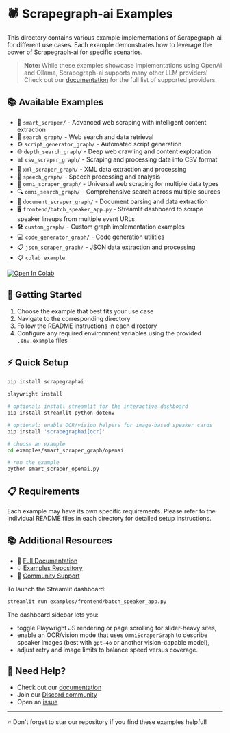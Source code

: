# 🕷️ Scrapegraph-ai Examples

This directory contains various example implementations of Scrapegraph-ai for different use cases. Each example demonstrates how to leverage the power of Scrapegraph-ai for specific scenarios.

> **Note:** While these examples showcase implementations using OpenAI and Ollama, Scrapegraph-ai supports many other LLM providers! Check out our [documentation](https://docs-oss.scrapegraphai.com/examples) for the full list of supported providers.

## 📚 Available Examples

- 🧠 `smart_scraper/` - Advanced web scraping with intelligent content extraction
- 🔎 `search_graph/` - Web search and data retrieval
- ⚙️ `script_generator_graph/` - Automated script generation
- 🌐 `depth_search_graph/` - Deep web crawling and content exploration
- 📊 `csv_scraper_graph/` - Scraping and processing data into CSV format
- 📑 `xml_scraper_graph/` - XML data extraction and processing
- 🎤 `speech_graph/` - Speech processing and analysis
- 🔄 `omni_scraper_graph/` - Universal web scraping for multiple data types
- 🔍 `omni_search_graph/` - Comprehensive search across multiple sources
- 📄 `document_scraper_graph/` - Document parsing and data extraction
- 🖥️ `frontend/batch_speaker_app.py` - Streamlit dashboard to scrape speaker lineups from multiple event URLs
- 🛠️ `custom_graph/` - Custom graph implementation examples
- 💻 `code_generator_graph/` - Code generation utilities
- 📋 `json_scraper_graph/` - JSON data extraction and processing
- 📋 `colab example`:
<a target="_blank" href="https://colab.research.google.com/drive/1sEZBonBMGP44CtO6GQTwAlL0BGJXjtfd?usp=sharing#scrollTo=vGDjka17pqqg">
  <img src="https://colab.research.google.com/assets/colab-badge.svg" alt="Open In Colab"/>
</a>

## 🚀 Getting Started

1. Choose the example that best fits your use case
2. Navigate to the corresponding directory
3. Follow the README instructions in each directory
4. Configure any required environment variables using the provided `.env.example` files

## ⚡ Quick Setup

```bash
pip install scrapegraphai

playwright install

# optional: install streamlit for the interactive dashboard
pip install streamlit python-dotenv

# optional: enable OCR/vision helpers for image-based speaker cards
pip install 'scrapegraphai[ocr]'

# choose an example
cd examples/smart_scraper_graph/openai

# run the example
python smart_scraper_openai.py
```

## 📋 Requirements

Each example may have its own specific requirements. Please refer to the individual README files in each directory for detailed setup instructions.

## 📚 Additional Resources

- 📖 [Full Documentation](https://docs-oss.scrapegraphai.com/examples)
- 💡 [Examples Repository](https://github.com/ScrapeGraphAI/ScrapegraphLib-Examples)
- 🤝 [Community Support](https://github.com/ScrapeGraphAI/scrapegraph-ai/discussions)

To launch the Streamlit dashboard:

```bash
streamlit run examples/frontend/batch_speaker_app.py
```

The dashboard sidebar lets you:
- toggle Playwright JS rendering or page scrolling for slider-heavy sites,
- enable an OCR/vision mode that uses `OmniScraperGraph` to describe speaker images (best with `gpt-4o` or another vision-capable model),
- adjust retry and image limits to balance speed versus coverage.

## 🤔 Need Help?

- Check out our [documentation](https://docs-oss.scrapegraphai.com)
- Join our [Discord community](https://discord.gg/scrapegraphai)
- Open an [issue](https://github.com/ScrapeGraphAI/scrapegraph-ai/issues)

---

⭐ Don't forget to star our repository if you find these examples helpful!
